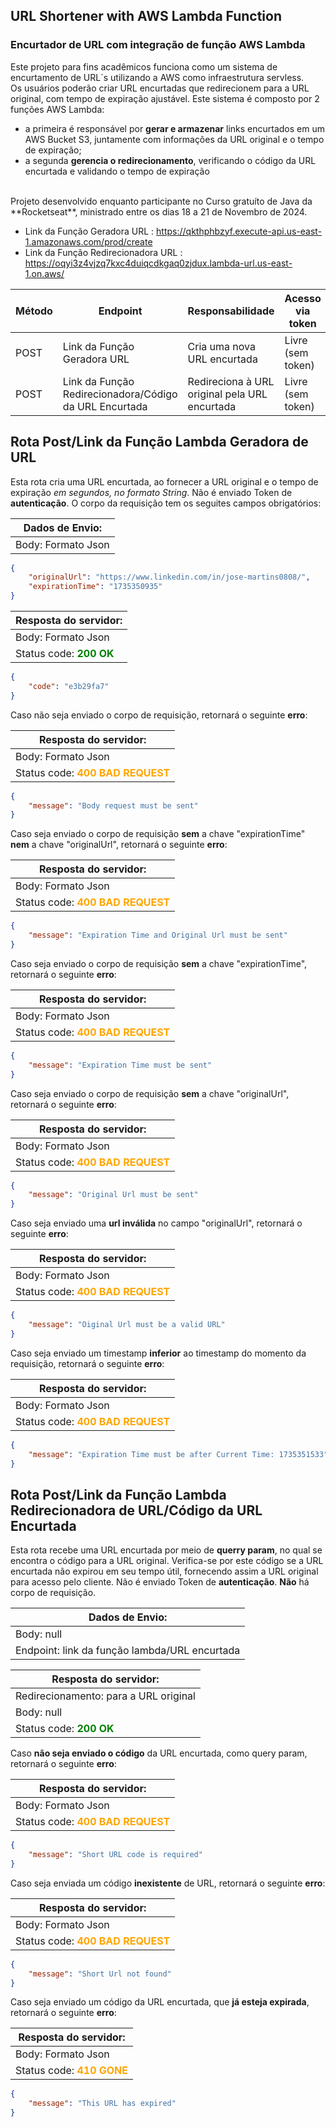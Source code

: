 ## URL Shortener with AWS Lambda Function
### Encurtador de URL com integração de função AWS Lambda

Este projeto para fins acadêmicos funciona como um sistema de encurtamento de URL´s utilizando a AWS como infraestrutura servless.
<br>
Os usuários poderão criar URL encurtadas que redirecionem para a URL original, com tempo de expiração ajustável. 
Este sistema é composto por 2 funções AWS Lambda: 
- a primeira é responsável por **gerar e armazenar** links encurtados em um AWS Bucket S3, juntamente com informações da URL original e o tempo de expiração; 
- a segunda **gerencia o redirecionamento**, verificando o código da URL encurtada e validando o tempo de expiração
<br>
Projeto desenvolvido enquanto participante no Curso gratuíto de Java da **Rocketseat**, ministrado entre os dias 18 a 21 de Novembro de 2024.

* Link da Função Geradora URL : https://qkthphbzyf.execute-api.us-east-1.amazonaws.com/prod/create
* Link da Função Redirecionadora URL : https://oqyi3z4vjzq7kxc4duiqcdkgaq0zjdux.lambda-url.us-east-1.on.aws/

| Método  | Endpoint             			 | Responsabilidade                                 | Acesso via token		   |
| ------- | -------------------------------- | ------------------------------------------------ | ------------------------ |
| POST    | Link da Função Geradora URL      | Cria uma nova URL encurtada                      | Livre (sem token)        |
| POST    | Link da Função Redirecionadora/Código da URL Encurtada      | Redireciona à URL original pela URL encurtada    | Livre (sem token)        |

## Rota Post/Link da Função Lambda Geradora de URL
Esta rota cria uma URL encurtada, ao fornecer a URL original e o tempo de expiração *em segundos, no formato String*.
Não é enviado Token de **autenticação**. O corpo da requisição tem os seguites campos obrigatórios:

| Dados de Envio:    |
| ------------------ |
| Body: Formato Json |

```json
{
	"originalUrl": "https://www.linkedin.com/in/jose-martins0808/",
	"expirationTime": "1735350935"
}
```

| Resposta do servidor:                               |
| --------------------------------------------------- |
| Body: Formato Json                                  |
| Status code: <b style="color:green">200 OK</b>      |

```json
{
	"code": "e3b29fa7"
}
```

Caso não seja enviado o corpo de requisição, retornará o seguinte **erro**:

| Resposta do servidor:                                    |
| -------------------------------------------------------- |
| Body: Formato Json                                       |
| Status code: <b style="color:orange">400 BAD REQUEST</b> |

```json
{
	"message": "Body request must be sent"
}
```

Caso seja enviado o corpo de requisição **sem** a chave "expirationTime" **nem** a chave "originalUrl", retornará o seguinte **erro**:

| Resposta do servidor:                                    |
| -------------------------------------------------------- |
| Body: Formato Json                                       |
| Status code: <b style="color:orange">400 BAD REQUEST</b> |

```json
{
	"message": "Expiration Time and Original Url must be sent"
}
```

Caso seja enviado o corpo de requisição **sem** a chave "expirationTime", retornará o seguinte **erro**:

| Resposta do servidor:                                    |
| -------------------------------------------------------- |
| Body: Formato Json                                       |
| Status code: <b style="color:orange">400 BAD REQUEST</b> |

```json
{
	"message": "Expiration Time must be sent"
}
```

Caso seja enviado o corpo de requisição **sem** a chave "originalUrl", retornará o seguinte **erro**:

| Resposta do servidor:                                    |
| -------------------------------------------------------- |
| Body: Formato Json                                       |
| Status code: <b style="color:orange">400 BAD REQUEST</b> |

```json
{
	"message": "Original Url must be sent"
}
```

Caso seja enviado uma **url inválida** no campo "originalUrl", retornará o seguinte **erro**:

| Resposta do servidor:                                    |
| -------------------------------------------------------- |
| Body: Formato Json                                       |
| Status code: <b style="color:orange">400 BAD REQUEST</b> |

```json
{
	"message": "Oiginal Url must be a valid URL"
}
```

Caso seja enviado um timestamp **inferior** ao timestamp do momento da requisição, retornará o seguinte **erro**:

| Resposta do servidor:                                    |
| -------------------------------------------------------- |
| Body: Formato Json                                       |
| Status code: <b style="color:orange">400 BAD REQUEST</b> |

```json
{
	"message": "Expiration Time must be after Current Time: 1735351533"
}
```

## Rota Post/Link da Função Lambda Redirecionadora de URL/Código da URL Encurtada
Esta rota recebe uma URL encurtada por meio de **querry param**, no qual se encontra o código
para a URL original. Verifica-se por este código se a URL encurtada não expirou em seu tempo útil, 
fornecendo assim a URL original para acesso pelo cliente.
Não é enviado Token de **autenticação**. **Não** há corpo de requisição.

| Dados de Envio:    						   |
| -------------------------------------------- |
| Body: null		 						   |
| Endpoint: link da função lambda/URL encurtada|

| Resposta do servidor:                                    |
| -------------------------------------------------------- |
| Redirecionamento: para a URL original					   |
| Body: null					                           |
| Status code: <b style="color:green">200 OK</b> 		   |

Caso **não seja enviado o código** da URL encurtada, como query param, retornará o seguinte **erro**:

| Resposta do servidor:                                    |
| -------------------------------------------------------- |
| Body: Formato Json                                       |
| Status code: <b style="color:orange">400 BAD REQUEST</b> |

```json
{
	"message": "Short URL code is required"
}
```

Caso seja enviada um código **inexistente** de URL, retornará o seguinte **erro**:

| Resposta do servidor:                                    |
| -------------------------------------------------------- |
| Body: Formato Json                                       |
| Status code: <b style="color:orange">400 BAD REQUEST</b> |

```json
{
	"message": "Short Url not found"
}
```

Caso seja enviado um código da URL encurtada, que **já esteja expirada**, retornará o seguinte **erro**:

| Resposta do servidor:                                    |
| -------------------------------------------------------- |
| Body: Formato Json                                       |
| Status code: <b style="color:orange">410 GONE</b> 	   |

```json
{
	"message": "This URL has expired"
}
```

